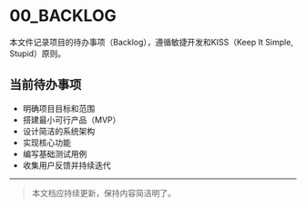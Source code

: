 # 00_BACKLOG

本文件记录项目的待办事项（Backlog），遵循敏捷开发和KISS（Keep It Simple, Stupid）原则。

## 当前待办事项
- 明确项目目标和范围
- 搭建最小可行产品（MVP）
- 设计简洁的系统架构
- 实现核心功能
- 编写基础测试用例
- 收集用户反馈并持续迭代

---
> 本文档应持续更新，保持内容简洁明了。 